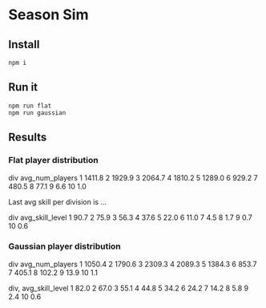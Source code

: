 # Season Sim

## Install

```
npm i
```

## Run it

```
npm run flat
npm run gaussian
```

## Results

### Flat player distribution

div avg_num_players
1 1411.8
2 1929.9
3 2064.7
4 1810.2
5 1289.0
6 929.2
7 480.5
8 77.1
9 6.6
10 1.0

Last avg skill per division is ...

div avg_skill_level
1 90.7
2 75.9
3 56.3
4 37.6
5 22.0
6 11.0
7 4.5
8 1.7
9 0.7
10 0.6

### Gaussian player distribution

div avg_num_players
1 1050.4
2 1790.6
3 2309.3
4 2089.3
5 1384.3
6 853.7
7 405.1
8 102.2
9 13.9
10 1.1

div, avg_skill_level
1 82.0
2 67.0
3 55.1
4 44.8
5 34.2
6 24.2
7 14.2
8 5.8
9 2.4
10 0.6
